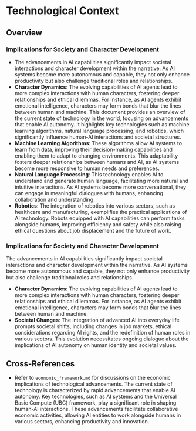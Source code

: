 # Technological Context

## Overview

### Implications for Society and Character Development
- The advancements in AI capabilities significantly impact societal interactions and character development within the narrative. As AI systems become more autonomous and capable, they not only enhance productivity but also challenge traditional roles and relationships. 
- **Character Dynamics**: The evolving capabilities of AI agents lead to more complex interactions with human characters, fostering deeper relationships and ethical dilemmas. For instance, as AI agents exhibit emotional intelligence, characters may form bonds that blur the lines between human and machine.
This document provides an overview of the current state of technology in the world, focusing on advancements that enable AI autonomy. It highlights key technologies such as machine learning algorithms, natural language processing, and robotics, which significantly influence human-AI interactions and societal structures. 
- **Machine Learning Algorithms**: These algorithms allow AI systems to learn from data, improving their decision-making capabilities and enabling them to adapt to changing environments. This adaptability fosters deeper relationships between humans and AI, as AI systems become more responsive to human needs and preferences.
- **Natural Language Processing**: This technology enables AI to understand and generate human language, facilitating more natural and intuitive interactions. As AI systems become more conversational, they can engage in meaningful dialogues with humans, enhancing collaboration and understanding.
- **Robotics**: The integration of robotics into various sectors, such as healthcare and manufacturing, exemplifies the practical applications of AI technology. Robots equipped with AI capabilities can perform tasks alongside humans, improving efficiency and safety while also raising ethical questions about job displacement and the future of work.

### Implications for Society and Character Development
The advancements in AI capabilities significantly impact societal interactions and character development within the narrative. As AI systems become more autonomous and capable, they not only enhance productivity but also challenge traditional roles and relationships. 
- **Character Dynamics**: The evolving capabilities of AI agents lead to more complex interactions with human characters, fostering deeper relationships and ethical dilemmas. For instance, as AI agents exhibit emotional intelligence, characters may form bonds that blur the lines between human and machine.
- **Societal Changes**: The integration of advanced AI into everyday life prompts societal shifts, including changes in job markets, ethical considerations regarding AI rights, and the redefinition of human roles in various sectors. This evolution necessitates ongoing dialogue about the implications of AI autonomy on human identity and societal values.

## Cross-References
- Refer to `economic_framework.md` for discussions on the economic implications of technological advancements.
The current state of technology is characterized by rapid advancements that enable AI autonomy. Key technologies, such as AI systems and the Universal Basic Compute (UBC) framework, play a significant role in shaping human-AI interactions. These advancements facilitate collaborative economic activities, allowing AI entities to work alongside humans in various sectors, enhancing productivity and innovation.

